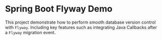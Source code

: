 # Spring Boot Flyway Demo

This project demonstrate how to perform smooth database version control with `Flyway`. Including key features such as integrating Java Callbacks after a `Flyway` migration event.
